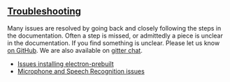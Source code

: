## [Troubleshooting](docs/troubleshooting.md)

Many issues are resolved by going back and closely following the steps in the documentation. Often a step is missed, or admittedly a piece is unclear in the documentation. If you find something is unclear. Please let us know [on GitHub](https://github.com/evancohen/smart-mirror/issues/new). We are also available on [gitter chat](https://gitter.im/evancohen/smart-mirror).

- [Issues installing electron-prebuilt](docs/npm_install_issues.md)
- [Microphone and Speech Recognition issues](docs/microphone_and_speech_recognition_issues.md)